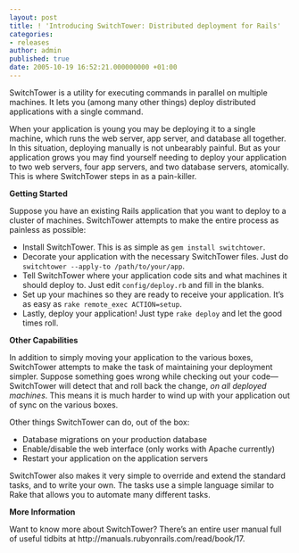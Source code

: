 ```yaml
---
layout: post
title: ! 'Introducing SwitchTower: Distributed deployment for Rails'
categories:
- releases
author: admin
published: true
date: 2005-10-19 16:52:21.000000000 +01:00
---
```

<p>SwitchTower is a utility for executing commands in parallel on multiple machines. It lets you (among many other things) deploy distributed applications with a single command.</p>
<p>When your application is young you may be deploying it to a single machine, which runs the web server, app server, and database all together. In this situation, deploying manually is not unbearably painful. But as your application grows you may find yourself needing to deploy your application to two web servers, four app servers, and two database servers, atomically. This is where SwitchTower steps in as a pain-killer.</p>
<p><strong>Getting Started</strong></p>
<p>Suppose you have an existing Rails application that you want to deploy to a cluster of machines. SwitchTower attempts to make the entire process as painless as possible:</p>
<ul>
	<li>Install SwitchTower. This is as simple as <code>gem install switchtower</code>.</li>
	<li>Decorate your application with the necessary SwitchTower files. Just do <code>switchtower --apply-to /path/to/your/app</code>.</li>
	<li>Tell SwitchTower where your application code sits and what machines it should deploy to. Just edit <code>config/deploy.rb</code> and fill in the blanks.</li>
	<li>Set up your machines so they are ready to receive your application. It&#8217;s as easy as <code>rake remote_exec ACTION=setup</code>.</li>
	<li>Lastly, deploy your application! Just type <code>rake deploy</code> and let the good times roll.</li>
</ul>
<p><strong>Other Capabilities</strong></p>
<p>In addition to simply moving your application to the various boxes, SwitchTower attempts to make the task of maintaining your deployment simpler. Suppose something goes wrong while checking out your code&#8212;SwitchTower will detect that and roll back the change, <em>on all deployed machines</em>. This means it is much harder to wind up with your application out of sync on the various boxes.</p>
<p>Other things SwitchTower can do, out of the box:</p>
<ul>
	<li>Database migrations on your production database</li>
	<li>Enable/disable the web interface (only works with Apache currently)</li>
	<li>Restart your application on the application servers</li>
</ul>
<p>SwitchTower also makes it very simple to override and extend the standard tasks, and to write your own. The tasks use a simple language similar to Rake that allows you to automate many different tasks.</p>
<p><strong>More Information</strong></p>
<p>Want to know more about SwitchTower? There&#8217;s an entire user manual full of useful tidbits at http://manuals.rubyonrails.com/read/book/17.</p>